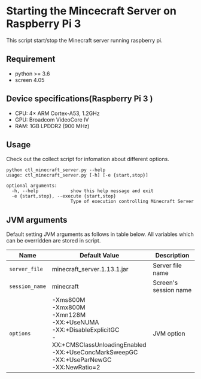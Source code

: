 Starting the Mincecraft Server on Raspberry Pi 3
===

This script start/stop the Minecraft server running raspberry pi.
## Requirement
* python >= 3.6
* screen 4.05

## Device specifications(Raspberry Pi 3 )
* CPU: 4× ARM Cortex-A53, 1.2GHz
* GPU: Broadcom VideoCore IV
* RAM: 1GB LPDDR2 (900 MHz)

## Usage
Check out the collect script for infomation about different options.
```
python ctl_minecraft_server.py --help
usage: ctl_minecraft_server.py [-h] [-e {start,stop}]

optional arguments:
  -h, --help            show this help message and exit
  -e {start,stop}, --execute {start,stop}
                        Type of execution controlling Minecraft Server
```
## JVM arguments
Default setting JVM arguments as follows in table below.
All variables which can be overridden are stored in script.

| Name           | Default Value | Description                        |
| -------------- | ------------- | -----------------------------------|
| `server_file` | minecraft_server.1.13.1.jar | Server file name |
| `session_name` | minecraft | Screen's session name |
| `options` | -Xms800M<br>-Xmx800M<br>-Xmn128M<br>-XX:+UseNUMA<br>-XX:+DisableExplicitGC<br>-XX:+CMSClassUnloadingEnabled<br>-XX:+UseConcMarkSweepGC<br>-XX:+UseParNewGC<br>-XX:NewRatio=2 | JVM option |
